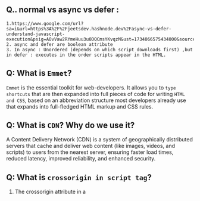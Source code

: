 ## Q.. normal vs async vs defer : 
    1.https://www.google.com/url?sa=i&url=https%3A%2F%2Fjeetsdev.hashnode.dev%2Fasync-vs-defer-understand-javascript-execution&psig=AOvVaw2RYmeHuu3u0DQCmsYKvqzM&ust=1734066575434000&source=images&cd=vfe&opi=89978449&ved=0CBQQjRxqFwoTCMiO9cO7oYoDFQAAAAAdAAAAABAE
    2. async and defer are boolean attribute
    3. In async : Unordered (depends on which script downloads first) ,but in defer : executes in the order scripts appear in the HTML.

## Q: What is `Emmet`?

`Emmet` is the essential toolkit for web-developers. It allows you to `type shortcuts` that are then expanded into full pieces of code for writing `HTML and CSS`, based on an abbreviation structure most developers already use that expands into full-fledged HTML markup and CSS rules.
    
## Q: What is `CDN`? Why do we use it?

A Content Delivery Network (CDN) is a system of geographically distributed servers that cache and deliver web content (like images, videos, and scripts) to users from the nearest server, ensuring faster load times, reduced latency, improved reliability, and enhanced security.

## Q: What is `crossorigin in script tag`?
1. The crossorigin attribute in a <script> tag specifies how a web browser should handle Cross-Origin Resource Sharing (CORS) when fetching the script file. It is used when the script is loaded from a different origin (domain, protocol, or port) than the webpage.
2. CORS : 
Cross-Origin Resource Sharing (CORS) is a security feature enforced by web browsers that allows or restricts resources (e.g., data, images, scripts) on a web page to be requested from a domain different from the domain serving the web page.

```sh
<script crossorigin="anonymous|use-credentials">
```

## Q: What is difference between `React and ReactDOM`?
React :
    Purpose: React is the core library that provides the foundation for building user interfaces in a declarative way using components.
    Function: It handles the logic for building components, managing state, and rendering UI based on the component's state and props.

ReactDOM :
    Purpose: Focuses on rendering React components to the browser’s DOM and managing interactions between React components and the DOM.
    Function : ReactDOM.render(): This method is used to render React components into the DOM. It takes a React component and a DOM container (e.g., `<div id="root"></div>`) and renders the component inside it.

## Q: Difference between a `Library and Framework`?

1. A framework is a set of pre-written code that provides a structure for developing software applications. A library, on the other hand, is a collection of pre-written code that can be used to perform specific tasks.

2. Think of a framework as a ready-made structure for your project. It gives you the basic design(architecture) and rules to follow, and you fill in the details.
A library is like a toolbox. It’s a collection of useful pre-made code you can use in your project.

3. In a framework, the framework calls the developer's code. This is known as Inversion of control(IOC).
In a library, the developer calls the library's code.

Note : React is a library because it provides reusable code for UI components, and you have the flexibility to use it however you want within your project. But Angular is a framework.

## Q: What is difference between `react.development.js` and `react.production.js` files via `CDN`?

`Development` is the stage of an application before it's made public while `production` is the term used for the same application when it's made `public`.
`Development build` is several times (maybe 3-5x) `slower` than the `production build`.
